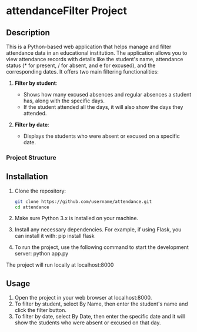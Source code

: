 # attendanceFilter Project

## Description

This is a Python-based web application that helps manage and filter attendance data in an educational institution. The application allows you to view attendance records with details like the student's name, attendance status (* for present, / for absent, and e for excused), and the corresponding dates. It offers two main filtering functionalities:

1. **Filter by student**:
   - Shows how many excused absences and regular absences a student has, along with the specific days.
   - If the student attended all the days, it will also show the days they attended.

2. **Filter by date**:
   - Displays the students who were absent or excused on a specific date.

### Project Structure


## Installation

1. Clone the repository:
   ```bash
   git clone https://github.com/username/attendance.git
   cd attendance

2. Make sure Python 3.x is installed on your machine.

3. Install any necessary dependencies. For example, if using Flask, you can install it with:
   pip install flask

4. To run the project, use the following command to start the development server:
   python app.py

The project will run locally at localhost:8000

## Usage
1. Open the project in your web browser at localhost:8000.
2. To filter by student, select By Name, then enter the student's name and click the filter button.
3. To filter by date, select By Date, then enter the specific date and it will show the students who were absent or excused on that day.

